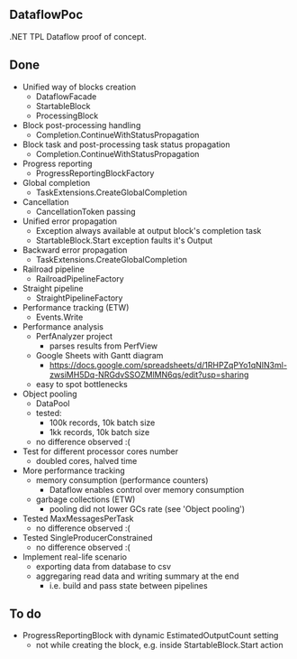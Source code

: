 DataflowPoc
---

.NET TPL Dataflow proof of concept.

Done
---

- Unified way of blocks creation
  - DataflowFacade
  - StartableBlock
  - ProcessingBlock
- Block post-processing handling
  - Completion.ContinueWithStatusPropagation
- Block task and post-processing task status propagation
  - Completion.ContinueWithStatusPropagation
- Progress reporting
  - ProgressReportingBlockFactory
- Global completion
  - TaskExtensions.CreateGlobalCompletion
- Cancellation
  - CancellationToken passing
- Unified error propagation
  - Exception always available at output block's completion task
  - StartableBlock.Start exception faults it's Output
- Backward error propagation
  - TaskExtensions.CreateGlobalCompletion
- Railroad pipeline
  - RailroadPipelineFactory
- Straight pipeline
  - StraightPipelineFactory
- Performance tracking (ETW)
  - Events.Write
- Performance analysis
  - PerfAnalyzer project
    - parses results from PerfView
  - Google Sheets with Gantt diagram
    - https://docs.google.com/spreadsheets/d/1RHPZqPYo1qNIN3ml-zwsiMH5Dq-NRGdvSSOZMlMN6qs/edit?usp=sharing
  - easy to spot bottlenecks
- Object pooling
  - DataPool
  - tested:
    - 100k records, 10k batch size
    - 1kk records, 10k batch size
  - no difference observed :(
- Test for different processor cores number
  - doubled cores, halved time
- More performance tracking
  - memory consumption (performance counters)
    - Dataflow enables control over memory consumption
  - garbage collections (ETW)
    - pooling did not lower GCs rate (see 'Object pooling')
- Tested MaxMessagesPerTask
  - no difference observed :(
- Tested SingleProducerConstrained
  - no difference observed :(
- Implement real-life scenario
  - exporting data from database to csv
  - aggregaring read data and writing summary at the end
    - i.e. build and pass state between pipelines

To do
---

- ProgressReportingBlock with dynamic EstimatedOutputCount setting
  - not while creating the block, e.g. inside StartableBlock.Start action

